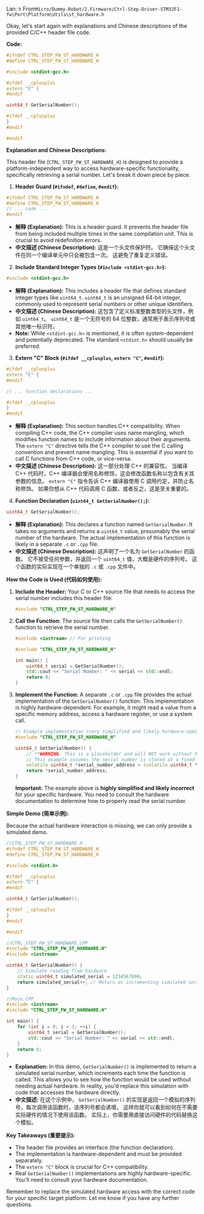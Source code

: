 Lan: `h` From`Micro/Dummy-Robot/2.Firmware/Ctrl-Step-Driver-STM32F1-fw\Port\Platform\Utils\st_hardware.h`

Okay, let's start again with explanations and Chinese descriptions of the provided C/C++ header file code.

**Code:**

```c++
#ifndef CTRL_STEP_FW_ST_HARDWARE_H
#define CTRL_STEP_FW_ST_HARDWARE_H

#include <stdint-gcc.h>

#ifdef __cplusplus
extern "C" {
#endif

uint64_t GetSerialNumber();

#ifdef __cplusplus
}
#endif

#endif
```

**Explanation and Chinese Descriptions:**

This header file (`CTRL_STEP_FW_ST_HARDWARE_H`) is designed to provide a platform-independent way to access hardware-specific functionality, specifically retrieving a serial number.  Let's break it down piece by piece.

1.  **Header Guard (`#ifndef`, `#define`, `#endif`):**

```c++
#ifndef CTRL_STEP_FW_ST_HARDWARE_H
#define CTRL_STEP_FW_ST_HARDWARE_H
// ... code ...
#endif
```

*   **解释 (Explanation):** This is a header guard. It prevents the header file from being included multiple times in the same compilation unit.  This is crucial to avoid redefinition errors.
*   **中文描述 (Chinese Description):**  这是一个头文件保护符。  它确保这个头文件在同一个编译单元中只会被包含一次。 这避免了重复定义错误。

2.  **Include Standard Integer Types (`#include <stdint-gcc.h>`):**

```c++
#include <stdint-gcc.h>
```

*   **解释 (Explanation):** This includes a header file that defines standard integer types like `uint64_t`.  `uint64_t` is an unsigned 64-bit integer, commonly used to represent serial numbers or other unique identifiers.
*   **中文描述 (Chinese Description):**  这包含了定义标准整数类型的头文件，例如 `uint64_t`。 `uint64_t` 是一个无符号的 64 位整数，通常用于表示序列号或其他唯一标识符。
*   **Note:** While `<stdint-gcc.h>` is mentioned, it is often system-dependent and potentially deprecated. The standard `<stdint.h>` should usually be preferred.

3.  **Extern "C" Block (`#ifdef __cplusplus`, `extern "C"`, `#endif`):**

```c++
#ifdef __cplusplus
extern "C" {
#endif

// ... function declarations ...

#ifdef __cplusplus
}
#endif
```

*   **解释 (Explanation):**  This section handles C++ compatibility. When compiling C++ code, the C++ compiler uses name mangling, which modifies function names to include information about their arguments.  The `extern "C"` directive tells the C++ compiler to use the C calling convention and prevent name mangling. This is essential if you want to call C functions from C++ code, or vice-versa.
*   **中文描述 (Chinese Description):**  这一部分处理 C++ 的兼容性。 当编译 C++ 代码时，C++ 编译器会使用名称修饰，这会修改函数名称以包含有关其参数的信息。 `extern "C"` 指令告诉 C++ 编译器使用 C 调用约定，并防止名称修饰。 如果你想从 C++ 代码调用 C 函数，或者反之，这是至关重要的。

4.  **Function Declaration (`uint64_t GetSerialNumber();`):**

```c++
uint64_t GetSerialNumber();
```

*   **解释 (Explanation):** This declares a function named `GetSerialNumber`.  It takes no arguments and returns a `uint64_t` value, presumably the serial number of the hardware.  The actual implementation of this function is likely in a separate `.c` or `.cpp` file.
*   **中文描述 (Chinese Description):**  这声明了一个名为 `GetSerialNumber` 的函数。 它不接受任何参数，并返回一个 `uint64_t` 值，大概是硬件的序列号。 这个函数的实际实现在一个单独的 `.c` 或 `.cpp` 文件中。

**How the Code is Used (代码如何使用):**

1.  **Include the Header:** Your C or C++ source file that needs to access the serial number includes this header file:

    ```c++
    #include "CTRL_STEP_FW_ST_HARDWARE_H"
    ```

2.  **Call the Function:** The source file then calls the `GetSerialNumber()` function to retrieve the serial number.

    ```c++
    #include <iostream> // For printing

    #include "CTRL_STEP_FW_ST_HARDWARE_H"

    int main() {
        uint64_t serial = GetSerialNumber();
        std::cout << "Serial Number: " << serial << std::endl;
        return 0;
    }
    ```

3.  **Implement the Function:**  A separate `.c` or `.cpp` file provides the actual implementation of the `GetSerialNumber()` function. This implementation is highly hardware-dependent. For example, it might read a value from a specific memory address, access a hardware register, or use a system call.

    ```c++
    // Example implementation (very simplified and likely hardware-specific)
    #include "CTRL_STEP_FW_ST_HARDWARE_H"

    uint64_t GetSerialNumber() {
        // **WARNING: This is a placeholder and will NOT work without hardware-specific code!**
        // This example assumes the serial number is stored at a fixed memory address.
        volatile uint64_t *serial_number_address = (volatile uint64_t *)0x12345678; // Replace with the correct address!
        return *serial_number_address;
    }
    ```

    **Important:**  The example above is **highly simplified and likely incorrect** for your specific hardware.  You need to consult the hardware documentation to determine how to properly read the serial number.

**Simple Demo (简单示例):**

Because the actual hardware interaction is missing, we can only provide a simulated demo.

```c++
//CTRL_STEP_FW_ST_HARDWARE.H
#ifndef CTRL_STEP_FW_ST_HARDWARE_H
#define CTRL_STEP_FW_ST_HARDWARE_H

#include <stdint.h>

#ifdef __cplusplus
extern "C" {
#endif

uint64_t GetSerialNumber();

#ifdef __cplusplus
}
#endif

#endif

//CTRL_STEP_FW_ST_HARDWARE.CPP
#include "CTRL_STEP_FW_ST_HARDWARE.H"
#include <iostream>

uint64_t GetSerialNumber() {
    // Simulate reading from hardware
    static uint64_t simulated_serial = 1234567890;
    return simulated_serial++; // Return an incrementing simulated serial
}

//Main.CPP
#include <iostream>
#include "CTRL_STEP_FW_ST_HARDWARE.H"

int main() {
    for (int i = 0; i < 3; ++i) {
        uint64_t serial = GetSerialNumber();
        std::cout << "Serial Number: " << serial << std::endl;
    }
    return 0;
}
```

*   **Explanation:** In this demo, `GetSerialNumber()` is implemented to return a simulated serial number, which increments each time the function is called. This allows you to see how the function would be used without needing actual hardware. In reality, you'd replace this simulation with code that accesses the hardware directly.
*   **中文描述:**  在这个示例中， `GetSerialNumber()` 的实现是返回一个模拟的序列号，每次调用该函数时，该序列号都会递增。 这样你就可以看到如何在不需要实际硬件的情况下使用该函数。 实际上，你需要用直接访问硬件的代码替换这个模拟。

**Key Takeaways (重要提示):**

*   The header file provides an interface (the function declaration).
*   The implementation is hardware-dependent and must be provided separately.
*   The `extern "C"` block is crucial for C++ compatibility.
*   Real `GetSerialNumber()` implementations are highly hardware-specific. You'll need to consult your hardware documentation.

Remember to replace the simulated hardware access with the correct code for your specific target platform.  Let me know if you have any further questions.

